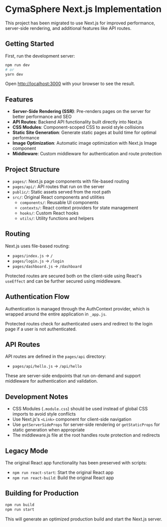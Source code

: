 # CymaSphere Next.js Implementation

This project has been migrated to use Next.js for improved performance, server-side rendering, and additional features like API routes.

## Getting Started

First, run the development server:

```bash
npm run dev
# or
yarn dev
```

Open [http://localhost:3000](http://localhost:3000) with your browser to see the result.

## Features

- **Server-Side Rendering (SSR)**: Pre-renders pages on the server for better performance and SEO
- **API Routes**: Backend API functionality built directly into Next.js
- **CSS Modules**: Component-scoped CSS to avoid style collisions
- **Static Site Generation**: Generate static pages at build time for optimal performance
- **Image Optimization**: Automatic image optimization with Next.js Image component
- **Middleware**: Custom middleware for authentication and route protection

## Project Structure

- `pages/`: Next.js page components with file-based routing
- `pages/api/`: API routes that run on the server
- `public/`: Static assets served from the root path
- `src/`: Original React components and utilities
  - `components/`: Reusable UI components
  - `contexts/`: React context providers for state management
  - `hooks/`: Custom React hooks
  - `utils/`: Utility functions and helpers

## Routing

Next.js uses file-based routing:

- `pages/index.js` → `/`
- `pages/login.js` → `/login`
- `pages/dashboard.js` → `/dashboard`

Protected routes are secured both on the client-side using React's `useEffect` and can be further secured using middleware.

## Authentication Flow

Authentication is managed through the AuthContext provider, which is wrapped around the entire application in `_app.js`.

Protected routes check for authenticated users and redirect to the login page if a user is not authenticated.

## API Routes

API routes are defined in the `pages/api` directory:

- `pages/api/hello.js` → `/api/hello`

These are server-side endpoints that run on-demand and support middleware for authentication and validation.

## Development Notes

- CSS Modules (`.module.css`) should be used instead of global CSS imports to avoid style conflicts
- Use Next.js's `<Link>` component for client-side navigation
- Use `getServerSideProps` for server-side rendering or `getStaticProps` for static generation when appropriate
- The middleware.js file at the root handles route protection and redirects

## Legacy Mode

The original React app functionality has been preserved with scripts:

- `npm run react-start`: Start the original React app
- `npm run react-build`: Build the original React app

## Building for Production

```bash
npm run build
npm run start
```

This will generate an optimized production build and start the Next.js server. 